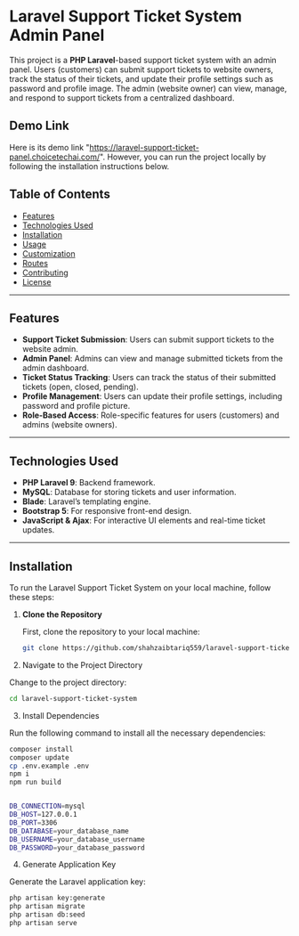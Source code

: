 # Laravel Support Ticket System Admin Panel

This project is a **PHP Laravel**-based support ticket system with an admin panel. Users (customers) can submit support tickets to website owners, track the status of their tickets, and update their profile settings such as password and profile image. The admin (website owner) can view, manage, and respond to support tickets from a centralized dashboard.

## Demo Link

Here is its demo link "https://laravel-support-ticket-panel.choicetechai.com/". However, you can run the project locally by following the installation instructions below.

## Table of Contents

- [Features](#features)
- [Technologies Used](#technologies-used)
- [Installation](#installation)
- [Usage](#usage)
- [Customization](#customization)
- [Routes](#routes)
- [Contributing](#contributing)
- [License](#license)

---

## Features

- **Support Ticket Submission**: Users can submit support tickets to the website admin.
- **Admin Panel**: Admins can view and manage submitted tickets from the admin dashboard.
- **Ticket Status Tracking**: Users can track the status of their submitted tickets (open, closed, pending).
- **Profile Management**: Users can update their profile settings, including password and profile picture.
- **Role-Based Access**: Role-specific features for users (customers) and admins (website owners).

---

## Technologies Used

- **PHP Laravel 9**: Backend framework.
- **MySQL**: Database for storing tickets and user information.
- **Blade**: Laravel’s templating engine.
- **Bootstrap 5**: For responsive front-end design.
- **JavaScript & Ajax**: For interactive UI elements and real-time ticket updates.

---

## Installation

To run the Laravel Support Ticket System on your local machine, follow these steps:

1. **Clone the Repository**

   First, clone the repository to your local machine:

   ```bash
   git clone https://github.com/shahzaibtariq559/laravel-support-ticket-system.git

2. Navigate to the Project Directory

Change to the project directory:

```bash
cd laravel-support-ticket-system
```

3. Install Dependencies

Run the following command to install all the necessary dependencies:


```bash
composer install
composer update
cp .env.example .env
npm i
npm run build


DB_CONNECTION=mysql
DB_HOST=127.0.0.1
DB_PORT=3306
DB_DATABASE=your_database_name
DB_USERNAME=your_database_username
DB_PASSWORD=your_database_password
```

4. Generate Application Key

Generate the Laravel application key:

```bash
php artisan key:generate
php artisan migrate
php artisan db:seed
php artisan serve

```
